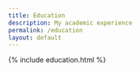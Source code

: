 ```yaml
---
title: Education
description: My academic experience
permalink: /education
layout: default
---
```



{% include education.html %}